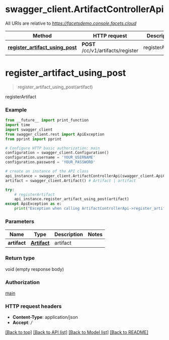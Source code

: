 # swagger_client.ArtifactControllerApi

All URIs are relative to *https://facetsdemo.console.facets.cloud*

Method | HTTP request | Description
------------- | ------------- | -------------
[**register_artifact_using_post**](ArtifactControllerApi.md#register_artifact_using_post) | **POST** /cc/v1/artifacts/register | registerArtifact


# **register_artifact_using_post**
> register_artifact_using_post(artifact)

registerArtifact

### Example
```python
from __future__ import print_function
import time
import swagger_client
from swagger_client.rest import ApiException
from pprint import pprint

# Configure HTTP basic authorization: main
configuration = swagger_client.Configuration()
configuration.username = 'YOUR_USERNAME'
configuration.password = 'YOUR_PASSWORD'

# create an instance of the API class
api_instance = swagger_client.ArtifactControllerApi(swagger_client.ApiClient(configuration))
artifact = swagger_client.Artifact() # Artifact | artifact

try:
    # registerArtifact
    api_instance.register_artifact_using_post(artifact)
except ApiException as e:
    print("Exception when calling ArtifactControllerApi->register_artifact_using_post: %s\n" % e)
```

### Parameters

Name | Type | Description  | Notes
------------- | ------------- | ------------- | -------------
 **artifact** | [**Artifact**](Artifact.md)| artifact | 

### Return type

void (empty response body)

### Authorization

[main](../README.md#main)

### HTTP request headers

 - **Content-Type**: application/json
 - **Accept**: */*

[[Back to top]](#) [[Back to API list]](../README.md#documentation-for-api-endpoints) [[Back to Model list]](../README.md#documentation-for-models) [[Back to README]](../README.md)

